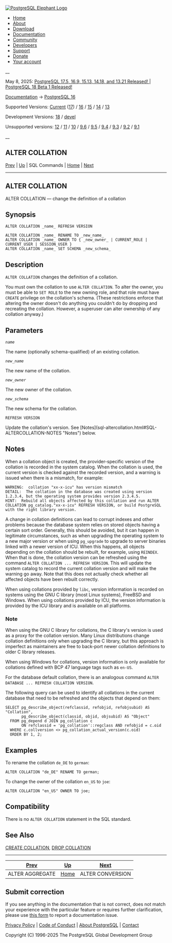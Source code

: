 [ ![PostgreSQL Elephant Logo](/media/img/about/press/elephant.png) ](/)

  * [Home](/ "Home")
  * [About](/about/ "About")
  * [Download](/download/ "Download")
  * [Documentation](/docs/ "Documentation")
  * [Community](/community/ "Community")
  * [Developers](/developer/ "Developers")
  * [Support](/support/ "Support")
  * [Donate](/about/donate/ "Donate")
  * [Your account](/account/ "Your account")

__

May 8, 2025: [ PostgreSQL 17.5, 16.9, 15.13, 14.18, and 13.21 Released! ](/about/news/postgresql-175-169-1513-1418-and-1321-released-3072/) | [ PostgreSQL 18 Beta 1 Released! ](/about/news/postgresql-18-beta-1-released-3070/)

[Documentation](/docs/ "Documentation") -> [PostgreSQL
16](/docs/16/index.html)

Supported Versions: [Current](/docs/current/sql-altercollation.html
"PostgreSQL 17 - ALTER COLLATION") ([17](/docs/17/sql-altercollation.html
"PostgreSQL 17 - ALTER COLLATION")) / [16](/docs/16/sql-altercollation.html
"PostgreSQL 16 - ALTER COLLATION") / [15](/docs/15/sql-altercollation.html
"PostgreSQL 15 - ALTER COLLATION") / [14](/docs/14/sql-altercollation.html
"PostgreSQL 14 - ALTER COLLATION") / [13](/docs/13/sql-altercollation.html
"PostgreSQL 13 - ALTER COLLATION")

Development Versions: [18](/docs/18/sql-altercollation.html "PostgreSQL 18 -
ALTER COLLATION") / [devel](/docs/devel/sql-altercollation.html "PostgreSQL
devel - ALTER COLLATION")

Unsupported versions: [12](/docs/12/sql-altercollation.html "PostgreSQL 12 -
ALTER COLLATION") / [11](/docs/11/sql-altercollation.html "PostgreSQL 11 -
ALTER COLLATION") / [10](/docs/10/sql-altercollation.html "PostgreSQL 10 -
ALTER COLLATION") / [9.6](/docs/9.6/sql-altercollation.html "PostgreSQL 9.6 -
ALTER COLLATION") / [9.5](/docs/9.5/sql-altercollation.html "PostgreSQL 9.5 -
ALTER COLLATION") / [9.4](/docs/9.4/sql-altercollation.html "PostgreSQL 9.4 -
ALTER COLLATION") / [9.3](/docs/9.3/sql-altercollation.html "PostgreSQL 9.3 -
ALTER COLLATION") / [9.2](/docs/9.2/sql-altercollation.html "PostgreSQL 9.2 -
ALTER COLLATION") / [9.1](/docs/9.1/sql-altercollation.html "PostgreSQL 9.1 -
ALTER COLLATION")

__

ALTER COLLATION  
---  
[Prev](sql-alteraggregate.html "ALTER AGGREGATE")  | [Up](sql-commands.html "SQL Commands") | SQL Commands | [Home](index.html "PostgreSQL 16.9 Documentation") |  [Next](sql-alterconversion.html "ALTER CONVERSION")  
  
* * *

## ALTER COLLATION

ALTER COLLATION — change the definition of a collation

## Synopsis

    
    
    ALTER COLLATION _name_ REFRESH VERSION
    
    ALTER COLLATION _name_ RENAME TO _new_name_
    ALTER COLLATION _name_ OWNER TO { _new_owner_ | CURRENT_ROLE | CURRENT_USER | SESSION_USER }
    ALTER COLLATION _name_ SET SCHEMA _new_schema_
    

## Description

`ALTER COLLATION` changes the definition of a collation.

You must own the collation to use `ALTER COLLATION`. To alter the owner, you
must be able to `SET ROLE` to the new owning role, and that role must have
`CREATE` privilege on the collation's schema. (These restrictions enforce that
altering the owner doesn't do anything you couldn't do by dropping and
recreating the collation. However, a superuser can alter ownership of any
collation anyway.)

## Parameters

_`name`_

    

The name (optionally schema-qualified) of an existing collation.

_`new_name`_

    

The new name of the collation.

_`new_owner`_

    

The new owner of the collation.

_`new_schema`_

    

The new schema for the collation.

`REFRESH VERSION`

    

Update the collation's version. See [Notes](sql-altercollation.html#SQL-
ALTERCOLLATION-NOTES "Notes") below.

## Notes

When a collation object is created, the provider-specific version of the
collation is recorded in the system catalog. When the collation is used, the
current version is checked against the recorded version, and a warning is
issued when there is a mismatch, for example:

    
    
    WARNING:  collation "xx-x-icu" has version mismatch
    DETAIL:  The collation in the database was created using version 1.2.3.4, but the operating system provides version 2.3.4.5.
    HINT:  Rebuild all objects affected by this collation and run ALTER COLLATION pg_catalog."xx-x-icu" REFRESH VERSION, or build PostgreSQL with the right library version.
    

A change in collation definitions can lead to corrupt indexes and other
problems because the database system relies on stored objects having a certain
sort order. Generally, this should be avoided, but it can happen in legitimate
circumstances, such as when upgrading the operating system to a new major
version or when using `pg_upgrade` to upgrade to server binaries linked with a
newer version of ICU. When this happens, all objects depending on the
collation should be rebuilt, for example, using `REINDEX`. When that is done,
the collation version can be refreshed using the command `ALTER COLLATION ...
REFRESH VERSION`. This will update the system catalog to record the current
collation version and will make the warning go away. Note that this does not
actually check whether all affected objects have been rebuilt correctly.

When using collations provided by `libc`, version information is recorded on
systems using the GNU C library (most Linux systems), FreeBSD and Windows.
When using collations provided by ICU, the version information is provided by
the ICU library and is available on all platforms.

### Note

When using the GNU C library for collations, the C library's version is used
as a proxy for the collation version. Many Linux distributions change
collation definitions only when upgrading the C library, but this approach is
imperfect as maintainers are free to back-port newer collation definitions to
older C library releases.

When using Windows for collations, version information is only available for
collations defined with BCP 47 language tags such as `en-US`.

For the database default collation, there is an analogous command `ALTER
DATABASE ... REFRESH COLLATION VERSION`.

The following query can be used to identify all collations in the current
database that need to be refreshed and the objects that depend on them:

    
    
    SELECT pg_describe_object(refclassid, refobjid, refobjsubid) AS "Collation",
           pg_describe_object(classid, objid, objsubid) AS "Object"
      FROM pg_depend d JOIN pg_collation c
           ON refclassid = 'pg_collation'::regclass AND refobjid = c.oid
      WHERE c.collversion <> pg_collation_actual_version(c.oid)
      ORDER BY 1, 2;
    

## Examples

To rename the collation `de_DE` to `german`:

    
    
    ALTER COLLATION "de_DE" RENAME TO german;
    

To change the owner of the collation `en_US` to `joe`:

    
    
    ALTER COLLATION "en_US" OWNER TO joe;
    

## Compatibility

There is no `ALTER COLLATION` statement in the SQL standard.

## See Also

[CREATE COLLATION](sql-createcollation.html "CREATE COLLATION"), [DROP
COLLATION](sql-dropcollation.html "DROP COLLATION")

* * *

[Prev](sql-alteraggregate.html "ALTER AGGREGATE")  | [Up](sql-commands.html "SQL Commands") |  [Next](sql-alterconversion.html "ALTER CONVERSION")  
---|---|---  
ALTER AGGREGATE  | [Home](index.html "PostgreSQL 16.9 Documentation") |  ALTER CONVERSION  
  
## Submit correction

If you see anything in the documentation that is not correct, does not match
your experience with the particular feature or requires further clarification,
please use [this form](/account/comments/new/16/sql-altercollation.html/) to
report a documentation issue.

[Privacy Policy](/about/privacypolicy) | [Code of Conduct](/about/policies/coc/) | [About PostgreSQL](/about/) | [Contact](/about/contact/)  

Copyright (C) 1996-2025 The PostgreSQL Global Development Group

